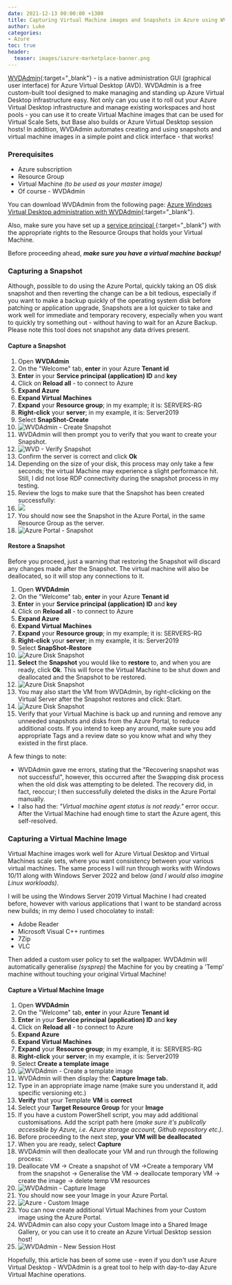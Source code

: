 ```yaml
---
date: 2021-12-13 00:00:00 +1300
title: Capturing Virtual Machine images and Snapshots in Azure using WVDAdmin
author: Luke
categories:
- Azure
toc: true
header:
  teaser: images/iazure-marketplace-banner.png
---
```

[WVDAdmin](https://blog.itprocloud.de/Windows-Virtual-Desktop-Admin/ "WVDAdmin"){:target="_blank"} - is a native administration GUI (graphical user interface) for Azure Virtual Desktop (AVD). WVDAdmin is a free custom-built tool designed to make managing and standing up Azure Virtual Desktop infrastructure easy. Not only can you use it to roll out your Azure Virtual Desktop infrastructure and manage existing workspaces and host pools - you can use it to create Virtual Machine images that can be used for Virtual Scale Sets, but Base also builds or Azure Virtual Desktop session hosts! In addition, WVDAdmin automates creating and using snapshots and virtual machine images in a simple point and click interface - that works!

### Prerequisites

* Azure subscription
* Resource Group
* Virtual Machine _(to be used as your master image)_
* Of course - WVDAdmin

You can download WVDAdmin from the following page:  [Azure Windows Virtual Desktop administration with WVDAdmin](https://blog.itprocloud.de/Windows-Virtual-Desktop-Admin/ " Azure Windows Virtual Desktop administration with WVDAdmin"){:target="_blank"}.

Also, make sure you have set up a [service principal ](https://blog.itprocloud.de/Windows-Virtual-Desktop-Admin/#service-principal-functional-account "Service principal (functional account) Link"){:target="_blank"} with the appropriate rights to the Resource Groups that holds your Virtual Machine.

Before proceeding ahead, **_make sure you have a virtual machine backup!_**

### Capturing a Snapshot

Although, possible to do using the Azure Portal, quickly taking an OS disk snapshot and then reverting the change can be a bit tedious, especially if you want to make a backup quickly of the operating system disk before patching or application upgrade, Snapshots are a lot quicker to take and work well for immediate and temporary recovery, especially when you want to quickly try something out - without having to wait for an Azure Backup. Please note this tool does not snapshot any data drives present.

#### Capture a Snapshot

 1. Open **WVDAdmin**
 2. On the "Welcome" tab, **enter** in your Azure **Tenant id**
 3. **Enter** in your **Service principal (application) ID** and **key**
 4. Click on **Reload all** - to connect to Azure
 5. **Expand Azure**
 6. **Expand Virtual Machines**
 7. **Expand** your **Resource group**; in my example; it is: SERVERS-RG
 8. **Right-click** your **server**; in my example, it is: Server2019
 9. Select **SnapShot-Create**
10. ![WVDAdmin - Create Snapshot](/uploads/snapshot-create.png "WVDAdmin - Create Snapshot")
11. WVDAdmin will then prompt you to verify that you want to create your Snapshot.
12. ![WVD - Verify Snapshot](/uploads/snapshot-create_verify.png "WVD - Verify Snapshot")
13. Confirm the server is correct and click **Ok**
14. Depending on the size of your disk, this process may only take a few seconds; the virtual Machine may experience a slight performance hit. Still, I did not lose RDP connectivity during the snapshot process in my testing.
15. Review the logs to make sure that the Snapshot has been created successfully:
16. ![](/uploads/snapshot-create_verify_log.png)
17. You should now see the Snapshot in the Azure Portal, in the same Resource Group as the server.
18. ![Azure Portal - Snapshot](/uploads/snapshot-azureportal.png "Azure Portal - Snapshot")

#### Restore a Snapshot

Before you proceed, just a warning that restoring the Snapshot will discard any changes made after the Snapshot. The virtual machine will also be deallocated, so it will stop any connections to it.

 1. Open **WVDAdmin**
 2. On the "Welcome" tab, **enter** in your Azure **Tenant id**
 3. **Enter** in your **Service principal (application) ID** and **key**
 4. Click on **Reload all** - to connect to Azure
 5. **Expand Azure**
 6. **Expand Virtual Machines**
 7. **Expand** your **Resource group**; in my example; it is: SERVERS-RG
 8. **Right-click** your **server**; in my example, it is: Server2019
 9. Select **SnapShot-Restore**
10. ![Azure Disk Snapshot](/uploads/snapshot-restore.png "Azure Disk Snapshot")
11. **Select** the **Snapshot** you would like to **restore** to, and when you are ready, click **Ok**. This will force the Virtual Machine to be shut down and deallocated and the Snapshot to be restored.
12. ![Azure Disk Snapshot](/uploads/snapshot-restore_verify.png "Azure Disk Snapshot")
13. You may also start the VM from WVDAdmin, by right-clicking on the Virtual Server after the Snapshot restores and click: Start.
14. ![Azure Disk Snapshot](/uploads/wvdadmin-startvm.png "Azure Disk Snapshot")
15. Verify that your Virtual Machine is back up and running and remove any unneeded snapshots and disks from the Azure Portal, to reduce additional costs. If you intend to keep any around, make sure you add appropriate Tags and a review date so you know what and why they existed in the first place.

A few things to note:

* WVDAdmin gave me errors, stating that the "Recovering snapshot was not successful", however, this occurred after the Swapping disk process when the old disk was attempting to be deleted. The recovery did, in fact, reoccur; I then successfully deleted the disks in the Azure Portal manually.
* I also had the: _"Virtual machine agent status is not ready."_ error occur. After the Virtual Machine had enough time to start the Azure agent, this self-resolved.

### Capturing a Virtual Machine Image

Virtual Machine images work well for Azure Virtual Desktop and Virtual Machines scale sets, where you want consistency between your various virtual machines. The same process I will run through works with Windows 10/11 along with Windows Server 2022 and below _(and I would also imagine Linux workloads)_. 

I will be using the Windows Server 2019 Virtual Machine I had created before, however with various applications that I want to be standard across new builds; in my demo I used chocolatey to install:

* Adobe Reader
* Microsoft Visual C++ runtimes
* 7Zip
* VLC

Then added a custom user policy to set the wallpaper. WVDAdmin will automatically generalise _(sysprep)_ the Machine for you by creating a 'Temp' machine without touching your original Virtual Machine!

#### Capture a Virtual Machine Image

 1. Open **WVDAdmin**
 2. On the "Welcome" tab, **enter** in your Azure **Tenant id**
 3. **Enter** in your **Service principal (application) ID** and **key**
 4. Click on **Reload all** - to connect to Azure
 5. **Expand Azure**
 6. **Expand Virtual Machines**
 7. **Expand** your **Resource group**; in my example, it is: SERVERS-RG
 8. **Right-click** your **server**; in my example, it is: Server2019
 9. Select **Create a template image**
10. ![WVDAdmin - Create a template image](/uploads/vmimage-create.png "WVDAdmin - Create a template image")
11. WVDAdmin will then display the: **Capture Image tab.**
12. Type in an appropriate image name (make sure you understand it, add specific versioning etc.)
13. **Verify** that your Template **VM** is **correct**
14. Select your **Target Resource Group** for your **Image**
15. If you have a custom PowerShell script, you may add additional customisations. Add the script path here (_make sure it's publically accessible by Azure, i.e. Azure storage account, Github repository etc.)_.
16. Before proceeding to the next step, **your VM will be deallocated**
17. When you are ready, select **Capture**
18. WVDAdmin will then deallocate your VM and run through the following process:
19. Deallocate VM -> Create a snapshot of VM ->Create a temporary VM from the snapshot -> Generalise the VM -> deallocate temporary VM -> create the image -> delete temp VM resources
20. ![WVDAdmin - Capture Image](/uploads/vmimage-log.png "WVDAdmin - Capture Image")
21. You should now see your Image in your Azure Portal.
22. ![Azure - Custom Image](/uploads/inkedvmimage-azureportal.jpg "Azure - Custom Image")
23. You can now create additional Virtual Machines from your Custom image using the Azure Portal.
24. WVDAdmin can also copy your Custom Image into a Shared Image Gallery, or you can use it to create an Azure Virtual Desktop session host!
25. ![WVDAdmin - New Session Host](/uploads/wvdadmin_newsessionhost.png "WVDAdmin - New Session Host")

Hopefully, this article has been of some use - even if you don't use Azure Virtual Desktop - WVDAdmin is a great tool to help with day-to-day Azure Virtual Machine operations.